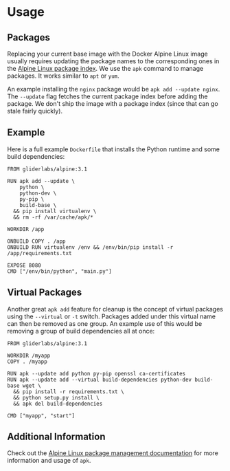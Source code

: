 # Usage

## Packages

Replacing your current base image with the Docker Alpine Linux image usually requires updating the package names to the corresponding ones in the [Alpine Linux package index][packageindex]. We use the `apk` command to manage packages. It works similar to `apt` or `yum`.

An example installing the `nginx` package would be `apk add --update nginx`. The `--update` flag fetches the current package index before adding the package. We don't ship the image with a package index (since that can go stale fairly quickly).

## Example

Here is a full example `Dockerfile` that installs the Python runtime and some build dependencies:

```
FROM gliderlabs/alpine:3.1

RUN apk add --update \
    python \
    python-dev \
    py-pip \
    build-base \
  && pip install virtualenv \
  && rm -rf /var/cache/apk/*

WORKDIR /app

ONBUILD COPY . /app
ONBUILD RUN virtualenv /env && /env/bin/pip install -r /app/requirements.txt

EXPOSE 8080
CMD ["/env/bin/python", "main.py"]
```

## Virtual Packages

Another great `apk add` feature for cleanup is the concept of virtual packages using the `--virtual` or `-t` switch. Packages added under this virtual name can then be removed as one group. An example use of this would be removing a group of build dependencies all at once:

```
FROM gliderlabs/alpine:3.1

WORKDIR /myapp
COPY . /myapp

RUN apk --update add python py-pip openssl ca-certificates
RUN apk --update add --virtual build-dependencies python-dev build-base wget \
  && pip install -r requirements.txt \
  && python setup.py install \
  && apk del build-dependencies

CMD ["myapp", "start"]
```

## Additional Information

Check out the [Alpine Linux package management documentation][apk] for more information and usage of `apk`.

[apk]: http://wiki.alpinelinux.org/wiki/Alpine_Linux_package_management#Update_the_Package_list
[packageindex]: http://forum.alpinelinux.org/packages
